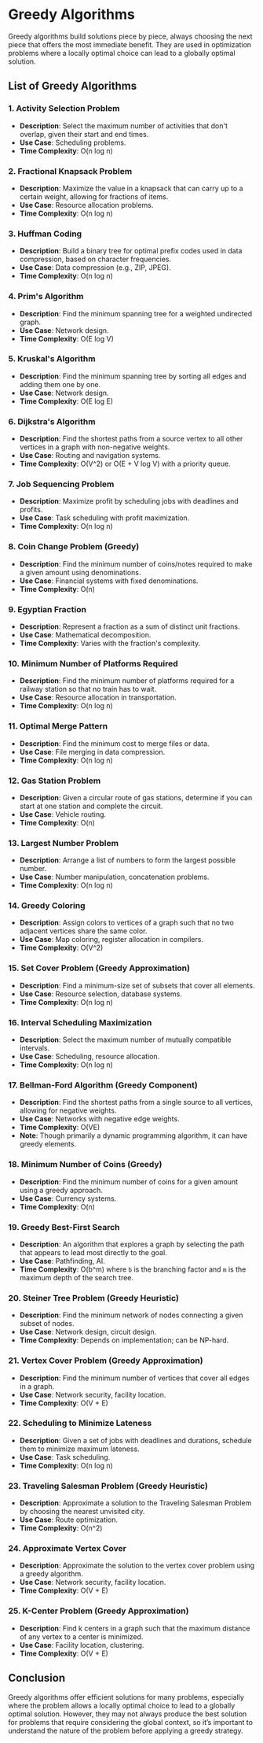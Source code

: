 # Greedy Algorithms

Greedy algorithms build solutions piece by piece, always choosing the next piece that offers the most immediate benefit. They are used in optimization problems where a locally optimal choice can lead to a globally optimal solution.

## List of Greedy Algorithms

### 1. **Activity Selection Problem**
   - **Description**: Select the maximum number of activities that don't overlap, given their start and end times.
   - **Use Case**: Scheduling problems.
   - **Time Complexity**: O(n log n)

### 2. **Fractional Knapsack Problem**
   - **Description**: Maximize the value in a knapsack that can carry up to a certain weight, allowing for fractions of items.
   - **Use Case**: Resource allocation problems.
   - **Time Complexity**: O(n log n)

### 3. **Huffman Coding**
   - **Description**: Build a binary tree for optimal prefix codes used in data compression, based on character frequencies.
   - **Use Case**: Data compression (e.g., ZIP, JPEG).
   - **Time Complexity**: O(n log n)

### 4. **Prim's Algorithm**
   - **Description**: Find the minimum spanning tree for a weighted undirected graph.
   - **Use Case**: Network design.
   - **Time Complexity**: O(E log V)

### 5. **Kruskal's Algorithm**
   - **Description**: Find the minimum spanning tree by sorting all edges and adding them one by one.
   - **Use Case**: Network design.
   - **Time Complexity**: O(E log E)

### 6. **Dijkstra's Algorithm**
   - **Description**: Find the shortest paths from a source vertex to all other vertices in a graph with non-negative weights.
   - **Use Case**: Routing and navigation systems.
   - **Time Complexity**: O(V^2) or O(E + V log V) with a priority queue.

### 7. **Job Sequencing Problem**
   - **Description**: Maximize profit by scheduling jobs with deadlines and profits.
   - **Use Case**: Task scheduling with profit maximization.
   - **Time Complexity**: O(n log n)

### 8. **Coin Change Problem (Greedy)**
   - **Description**: Find the minimum number of coins/notes required to make a given amount using denominations.
   - **Use Case**: Financial systems with fixed denominations.
   - **Time Complexity**: O(n)

### 9. **Egyptian Fraction**
   - **Description**: Represent a fraction as a sum of distinct unit fractions.
   - **Use Case**: Mathematical decomposition.
   - **Time Complexity**: Varies with the fraction's complexity.

### 10. **Minimum Number of Platforms Required**
   - **Description**: Find the minimum number of platforms required for a railway station so that no train has to wait.
   - **Use Case**: Resource allocation in transportation.
   - **Time Complexity**: O(n log n)

### 11. **Optimal Merge Pattern**
   - **Description**: Find the minimum cost to merge files or data.
   - **Use Case**: File merging in data compression.
   - **Time Complexity**: O(n log n)

### 12. **Gas Station Problem**
   - **Description**: Given a circular route of gas stations, determine if you can start at one station and complete the circuit.
   - **Use Case**: Vehicle routing.
   - **Time Complexity**: O(n)

### 13. **Largest Number Problem**
   - **Description**: Arrange a list of numbers to form the largest possible number.
   - **Use Case**: Number manipulation, concatenation problems.
   - **Time Complexity**: O(n log n)

### 14. **Greedy Coloring**
   - **Description**: Assign colors to vertices of a graph such that no two adjacent vertices share the same color.
   - **Use Case**: Map coloring, register allocation in compilers.
   - **Time Complexity**: O(V^2)

### 15. **Set Cover Problem (Greedy Approximation)**
   - **Description**: Find a minimum-size set of subsets that cover all elements.
   - **Use Case**: Resource selection, database systems.
   - **Time Complexity**: O(n log n)

### 16. **Interval Scheduling Maximization**
   - **Description**: Select the maximum number of mutually compatible intervals.
   - **Use Case**: Scheduling, resource allocation.
   - **Time Complexity**: O(n log n)

### 17. **Bellman-Ford Algorithm (Greedy Component)**
   - **Description**: Find the shortest paths from a single source to all vertices, allowing for negative weights.
   - **Use Case**: Networks with negative edge weights.
   - **Time Complexity**: O(VE)
   - **Note**: Though primarily a dynamic programming algorithm, it can have greedy elements.

### 18. **Minimum Number of Coins (Greedy)**
   - **Description**: Find the minimum number of coins for a given amount using a greedy approach.
   - **Use Case**: Currency systems.
   - **Time Complexity**: O(n)

### 19. **Greedy Best-First Search**
   - **Description**: An algorithm that explores a graph by selecting the path that appears to lead most directly to the goal.
   - **Use Case**: Pathfinding, AI.
   - **Time Complexity**: O(b^m) where `b` is the branching factor and `m` is the maximum depth of the search tree.

### 20. **Steiner Tree Problem (Greedy Heuristic)**
   - **Description**: Find the minimum network of nodes connecting a given subset of nodes.
   - **Use Case**: Network design, circuit design.
   - **Time Complexity**: Depends on implementation; can be NP-hard.

### 21. **Vertex Cover Problem (Greedy Approximation)**
   - **Description**: Find the minimum number of vertices that cover all edges in a graph.
   - **Use Case**: Network security, facility location.
   - **Time Complexity**: O(V + E)

### 22. **Scheduling to Minimize Lateness**
   - **Description**: Given a set of jobs with deadlines and durations, schedule them to minimize maximum lateness.
   - **Use Case**: Task scheduling.
   - **Time Complexity**: O(n log n)

### 23. **Traveling Salesman Problem (Greedy Heuristic)**
   - **Description**: Approximate a solution to the Traveling Salesman Problem by choosing the nearest unvisited city.
   - **Use Case**: Route optimization.
   - **Time Complexity**: O(n^2)

### 24. **Approximate Vertex Cover**
   - **Description**: Approximate the solution to the vertex cover problem using a greedy algorithm.
   - **Use Case**: Network security, facility location.
   - **Time Complexity**: O(V + E)

### 25. **K-Center Problem (Greedy Approximation)**
   - **Description**: Find k centers in a graph such that the maximum distance of any vertex to a center is minimized.
   - **Use Case**: Facility location, clustering.
   - **Time Complexity**: O(V + E)

## Conclusion

Greedy algorithms offer efficient solutions for many problems, especially where the problem allows a locally optimal choice to lead to a globally optimal solution. However, they may not always produce the best solution for problems that require considering the global context, so it’s important to understand the nature of the problem before applying a greedy strategy.


